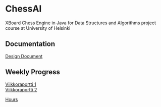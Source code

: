 # ChessAI
XBoard Chess Engine in Java for Data Structures and Algorithms project course at University of Helsinki
## Documentation
[Design Document](https://github.com/antlammi/ChessAI_TiRa/blob/master/documentation/Design_Document.md)    


## Weekly Progress
[Viikkoraportti 1](https://github.com/antlammi/ChessAI_TiRa/blob/master/documentation/WeekReport_1.md)    
[Viikkoraportti 2](https://github.com/antlammi/ChessAI_TiRa/blob/master/documentation/WeekReport_2.md)  
    
[Hours](https://github.com/antlammi/ChessAI_TiRa/blob/master/documentation/Hours.md)    
